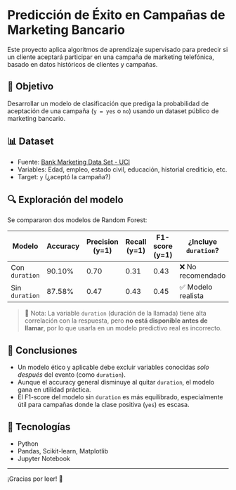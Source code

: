 # Predicción de Éxito en Campañas de Marketing Bancario

Este proyecto aplica algoritmos de aprendizaje supervisado para predecir si un cliente aceptará participar en una campaña de marketing telefónica, basado en datos históricos de clientes y campañas.

## 🎯 Objetivo
Desarrollar un modelo de clasificación que prediga la probabilidad de aceptación de una campaña (`y = yes` o `no`) usando un dataset público de marketing bancario.

## 📊 Dataset
- Fuente: [Bank Marketing Data Set - UCI](https://archive.ics.uci.edu/ml/datasets/bank+marketing)
- Variables: Edad, empleo, estado civil, educación, historial crediticio, etc.
- Target: `y` (¿aceptó la campaña?)

## 🔍 Exploración del modelo
Se compararon dos modelos de Random Forest:

| Modelo              | Accuracy | Precision (y=1) | Recall (y=1) | F1-score (y=1) | ¿Incluye `duration`? |
|---------------------|----------|------------------|---------------|----------------|-----------------------|
| Con `duration`      | 90.10%   | 0.70             | 0.31          | 0.43           | ❌ No recomendado     |
| Sin `duration`      | 87.58%   | 0.47             | 0.43          | 0.45           | ✅ Modelo realista     |

> 🔎 Nota: La variable `duration` (duración de la llamada) tiene alta correlación con la respuesta, pero **no está disponible antes de llamar**, por lo que usarla en un modelo predictivo real es incorrecto.

## 🧠 Conclusiones
- Un modelo ético y aplicable debe excluir variables conocidas *solo después* del evento (como `duration`).
- Aunque el accuracy general disminuye al quitar `duration`, el modelo gana en utilidad práctica.
- El F1-score del modelo sin `duration` es más equilibrado, especialmente útil para campañas donde la clase positiva (`yes`) es escasa.

## 📂 Tecnologías
- Python
- Pandas, Scikit-learn, Matplotlib
- Jupyter Notebook

---

¡Gracias por leer! 🌱
